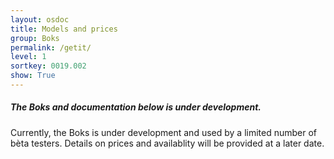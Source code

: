 ```yaml
---
layout: osdoc
title: Models and prices
group: Boks
permalink: /getit/
level: 1
sortkey: 0019.002
show: True
---
```


##### The Boks and documentation below is under development.

Currently, the Boks is under development and used by a limited number of bèta testers. Details on prices and availablity will be provided at a later date.